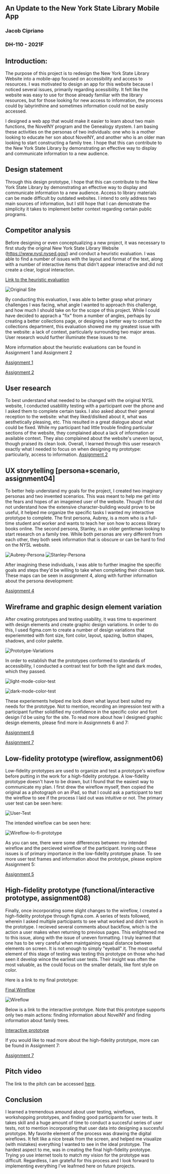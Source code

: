 ## An Update to the New York State Library Mobile App
### Jacob Cipriano
### DH-110 - 2021F

## Introduction:
The purpose of this project is to redesign the New York State Library Website into a mobile-app focused on accessibility and access to resources. I was motivated to design an app for this website because I noticed several issues, primarily regarding acessibility. It felt like the website was easy to use for those already familiar with the library resources, but for those looking for new access to infomration, the process could by labyrinthine and sometimes information could not be easily accessed. 

I designed  a web app that would make it easier to learn about two main functions, the NovelNY program and the Genealogy stystem. I am basing these activities on the personas of two individuals: one who is a mother looking to educate her son about NovelNY, and another who is an older man looking to start constructing a family tree. I hope that this can contribute to the New York State Library by demonstrating an effective way to display and communicate information to a new audience.

## Design statement 
Through this design prototype, I hope that this can contribute to the New York State Library by demonstrating an effective way to display and communicate information to a new audience. Access to library materials can be made difficult by outdated websites. I intend to only address two main sources of information, but I still hope that I can demostrate the simplicity it takes to implement better context regarding certain public programs. 

## Competitor analysis 
Before designing or even conceptualizing a new project, it was necessary to first study the original New York State Library Website (https://www.nysl.nysed.gov/) and conduct a heuristic evaluation. I was able to find a number of issues with the layout and format of the text, along with a number of interactive items that didn't appear interactive and did not create a clear, logical interaction. 

[Link to the heuristic evaluation](https://github.com/jcip12/DH110-2021F-Jacob-Cipriano/blob/main/assignment01/NYSL-evaluation.pdf)

![Original Site](ORIGINAL-SITE.PNG)

By conducting this evaluation, I was able to better grasp what primary challenges I was facing, what angle I wanted to approach this challenge, and how much I should take on for the scope of this project. While I could have decided to apprach a "fix" from a number of angles, perhaps by creating a better collections page, or designing a better way to contact the collections department, this evaluation showed me my greatest issue with the website: a lack of context, particularly surrounding two major areas. User research would further illuminate these issues to me. 

More information about the heuristic evaluations can be found in Assignment 1 and Assignment 2

[Assignment 1](https://github.com/jcip12/DH110-2021F-Jacob-Cipriano/blob/main/assignment01/README.md)

[Assignment 2](https://github.com/jcip12/DH110-2021F-Jacob-Cipriano/blob/main/Assignment02/Assignment02.md)

## User research 
To best understand what needed to be changed with the original NYSL website, I conducted usablility testing with a participant over the phone and I asked them to complete certain tasks. I also asked about their general reception to the website: what they liked/disliked about it, what was aesthetically pleasing, etc. This resulted in a great dialogue about what could be fixed. While my participant had little trouble finding particular sections of the website, they complained about a lack of information or available context. They also complained about the website's uneven layout, though praised its clean look. Overall, I learned through this user research exactly what I needed to focus on when designing my prototype: particularly, access to information. 
[Assignment 2](https://github.com/jcip12/DH110-2021F-Jacob-Cipriano/blob/main/Assignment-03/Assignment-03.md)

## UX storytelling [persona+scenario, assignment04]
To better help understand my goals for the project, I created two imaginary personas and two invented scenarios. This was meant to help me get into the fears and hopes of an imageined user of the website. Though I first did not understand how the extensive character-building would prove to be useful, it helped me organize the specific tasks I wanted my interactive prototype to complete. The first persona, Aubrey, is a mom who is a full-time student and worker and wants to teach her son how to access library books online. The second persona, Stanley, is an older gentleman looking to start research on a family tree. While both personas are very different from each other, they both seek information that is obscure or can be hard to find on the NYSL website. 

![Aubrey-Persona](Aubrey-Persona.png)
![Stanley-Persona](Stanley-Persona.png)

After imagining these individuals, I was able to further imagine the specific goals and steps they'd be willing to take when completing their chosen task. These maps can be seen in assignment 4, along with further information about the persona development:

[Assignment 4](https://github.com/jcip12/DH110-2021F-Jacob-Cipriano/blob/main/Assignment-04/Assignment-04.md)

## Wireframe and graphic design element variation
After creating prototypes and testing usability, it was time to experiment with design elements and create graphic design variations. In order to do this, I used figma.com to create a number of design variations that experiemnted with font size, font color, layout, spazing, button shapes, shadows, and color palette. 

![Prototype-Variations](prototype-variations.png)

In order to establish that the prototypes conformed to standards of accessibility, I conducted a contrast test for both the light and dark modes, which they passed.

![light-mode-color-test](light-mode-color-test.PNG)

![dark-mode-color-test](dark-mode-color-test.PNG)

These experiements helped me lock down what layout best suited my needs for the prototype. Not to mention, recording an impression test with a participant further solidified my confidence in the specific color and font design I'd be using for the site. To read more about how I designed graphic design elements, please find more in Assignmnets 6 and 7:

[Assignment 6](https://github.com/jcip12/DH110-2021F-Jacob-Cipriano/blob/main/Assignment-06/Assignment-06.md)

[Assignment 7](https://github.com/jcip12/DH110-2021F-Jacob-Cipriano/blob/main/Assignment07/Assignment07.md)

## Low-fidelity prototype (wireflow, assignment06)
Low-fidelity prototypes are used to organize and test a prototype's wireflow before putting in the work for a high-fidelity prototype. A low-fidelity prototype doesn't have to be drawn, but I found that the easiest way to communicate my plan. I first drew the wireflow myself, then copied the original as a photograph on an iPad, so that I could ask a participant to test the wireflow to see if the process I laid out was intuitive or not. The primary user test can be seen here:

![User-Test](user-test-03.PNG)

The intended wireflow can be seen here:

![Wireflow-lo-fi-prototype](wireflow.PNG)

As you can see, there were some differences between my intended wireflow and the percieved wireflow of the participant. Ironing out these issues is of primary importance in the low-fidelity prototype phase. To see more user test frames and information about the prototype, please explore Assignment 5:

[Assignment 5](https://github.com/jcip12/DH110-2021F-Jacob-Cipriano/blob/main/Assignment-05/Assignment-05.md)

## High-fidelity prototype (functional/interactive prototype, assignment08)
Finally, once incorporating some slight changes to the wireflow, I created a high-fidelity prototype through figma.com. A series of tests followed, wherein I asked multiple participants to see what worked and didn't work in the prototype. I recieved several comments about backflow, which is the action a user makes when returning to previous pages. This enlightened me to this issue, along with the issue of uneven formatting. I truly learned that one has to be very careful when maintgaining equal distance between elements on screen. It is not enough to simply "eyeball" it. The most useful element of this stage of testing was testing this prototype on those who had seen it develop wince the earliest user tests. Their insight was often the most valuable, as the could focus on the smaller details, like font style on color. 

Here is a link to my final prototype:

[Final Wireflow](https://www.figma.com/file/lSNDvEiSwh3X2uSK07m7U0/Digital-Wireflow-(final))

![Wireflow](Digital-Wireflow-3.PNG)

Below is a link to the interactive prototype. Note that this prototype supports only two main actions: finding information about NovelNY and finding information about family trees. 

[Interactive prototype](https://www.figma.com/proto/lSNDvEiSwh3X2uSK07m7U0/Digital-Wireflow-(final)?scaling=scale-down&page-id=0%3A1&starting-point-node-id=2%3A2&node-id=2%3A2)

If you would like to read more about the high-fidelity prototype, more can be found in Assignment 7:

[Assignment 7](https://github.com/jcip12/DH110-2021F-Jacob-Cipriano/blob/main/Assignment07/Assignment07.md)

## Pitch video 
The link to the pitch can be accessed [here]( ).

## Conclusion
I learned a tremendous amound about user testing, wireflows, workshopping prototypes, and finding good participants for user tests. It takes skill and a huge amount of time to conduct a succesful series of user tests, not to mention incorporating that user data into designing a succesful prototype. My favorite element of the process was drawing the digital wireflows. It felt like a nice break from the screen, and helped me visualize (with mistakes) everything I wanted to see in the ideal prototype. The hardest aspect to me, was in creating the final high-fidelity prototype. Trying yo use internet tools to match my vision for the prototype was difficult. Regardless, I am grateful for this process and I look forward to implementing everything I've leafrned here on future projects. 

